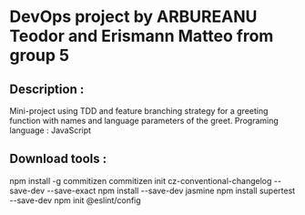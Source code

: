 # DevOps project by ARBUREANU Teodor and Erismann Matteo from group 5

## Description :

Mini-project using TDD and feature branching strategy for a greeting function with names and language parameters of the greet.
Programing language : JavaScript

## Download tools :

npm install -g commitizen
commitizen init cz-conventional-changelog --save-dev --save-exact
npm install --save-dev jasmine
npm install supertest --save-dev
npm init @eslint/config
